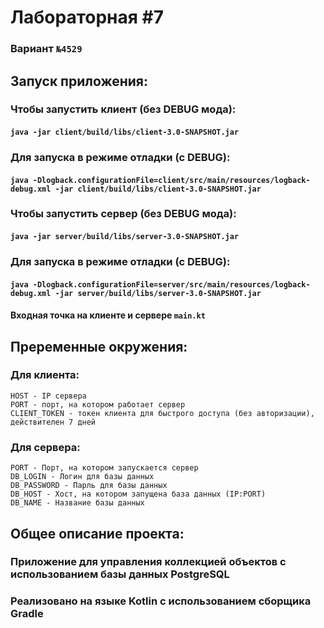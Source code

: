 # Лабораторная #7
### Вариант `№4529`

## Запуск приложения:

### Чтобы запустить клиент (без DEBUG мода):
#### `java -jar client/build/libs/client-3.0-SNAPSHOT.jar`
### Для запуска в режиме отладки (с DEBUG):
#### `java -Dlogback.configurationFile=client/src/main/resources/logback-debug.xml -jar client/build/libs/client-3.0-SNAPSHOT.jar`

### Чтобы запустить сервер (без DEBUG мода):
#### `java -jar server/build/libs/server-3.0-SNAPSHOT.jar`
### Для запуска в режиме отладки (с DEBUG):
#### `java -Dlogback.configurationFile=server/src/main/resources/logback-debug.xml -jar server/build/libs/server-3.0-SNAPSHOT.jar`

#### Входная точка на клиенте и сервере `main.kt`

## Преременные окружения:
### Для клиента:
```text
HOST - IP сервера
PORT - порт, на котором работает сервер
CLIENT_TOKEN - токен клиента для быстрого доступа (без авторизации), действителен 7 дней
```
### Для сервера:
```text
PORT - Порт, на котором запускается сервер
DB_LOGIN - Логин для базы данных
DB_PASSWORD - Парль для базы данных
DB_HOST - Хост, на котором запущена база данных (IP:PORT)
DB_NAME - Название базы данных
```

## Общее описание проекта:

### Приложение для управления коллекцией объектов с использованием базы данных PostgreSQL
### Реализовано на языке Kotlin с использованием сборщика Gradle
